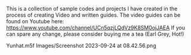 This is a collection of sample codes and projects I have created in the process of creating Video and written guides.
The video guides can be found on Youtube here: https://www.youtube.com/channel/UCn5qzjLQdVz9K8SM0ojJAEA
If you can spare any change, please consider buying me a tea (Earl Grey, Hot!)


Yunhat.m5f
Images/Screenshot 2023-09-24 at 08.42.56.png
